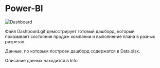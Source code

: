 # Power-BI
![Dashboard](https://github.com/Octopulus/Power-BI/assets/122912834/1f4b4d99-b1dd-492e-942d-9a93a9190299)

Файл Dashboard.gif демострирует готовый дашборд, который показывает состояние продаж компании и выполнение плана в разных разрезах.

Данные, по которым построен дашборд содержатся в Data.xlsx.

Описание данных находится в Info
